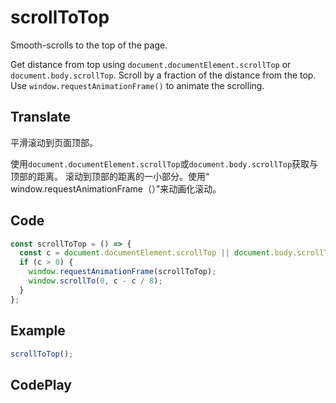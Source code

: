 # scrollToTop

Smooth-scrolls to the top of the page.

Get distance from top using `document.documentElement.scrollTop` or `document.body.scrollTop`.
Scroll by a fraction of the distance from the top. Use `window.requestAnimationFrame()` to animate the scrolling.

## Translate

平滑滚动到页面顶部。

使用`document.documentElement.scrollTop`或`document.body.scrollTop`获取与顶部的距离。
滚动到顶部的距离的一小部分。使用“ window.requestAnimationFrame（）”来动画化滚动。

## Code

```js
const scrollToTop = () => {
  const c = document.documentElement.scrollTop || document.body.scrollTop;
  if (c > 0) {
    window.requestAnimationFrame(scrollToTop);
    window.scrollTo(0, c - c / 8);
  }
};
```

## Example

```js
scrollToTop();
```

## CodePlay

<template>
  <code-play codeplay-id="" />
</template>
